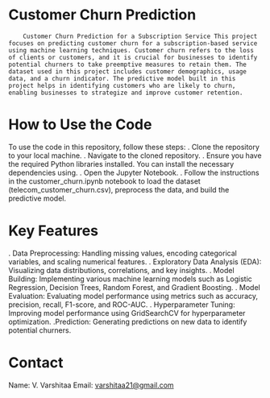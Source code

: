 # Customer Churn Prediction
        Customer Churn Prediction for a Subscription Service This project focuses on predicting customer churn for a subscription-based service using machine learning techniques. Customer churn refers to the loss of clients or customers, and it is crucial for businesses to identify potential churners to take preemptive measures to retain them. The dataset used in this project includes customer demographics, usage data, and a churn indicator. The predictive model built in this project helps in identifying customers who are likely to churn, enabling businesses to strategize and improve customer retention.

# How to Use the Code

To use the code in this repository, follow these steps:
. Clone the repository to your local machine.
. Navigate to the cloned repository.
. Ensure you have the required Python libraries installed. You can install the necessary dependencies using.
. Open the Jupyter Notebook.
. Follow the instructions in the customer_churn.ipynb notebook to load the dataset (telecom_customer_churn.csv), preprocess the data, and build the predictive model.

# Key Features
. Data Preprocessing: Handling missing values, encoding categorical variables, and scaling numerical features.
. Exploratory Data Analysis (EDA): Visualizing data distributions, correlations, and key insights.
. Model Building: Implementing various machine learning models such as Logistic Regression, Decision Trees, Random Forest, and Gradient Boosting.
. Model Evaluation: Evaluating model performance using metrics such as accuracy, precision, recall, F1-score, and ROC-AUC.
. Hyperparameter Tuning: Improving model performance using GridSearchCV for hyperparameter optimization.
.Prediction: Generating predictions on new data to identify potential churners.

# Contact
Name: V. Varshitaa
Email: varshitaa21@gmail.com
